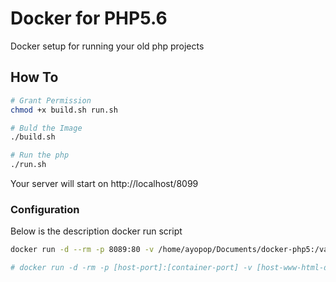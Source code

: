 # Docker for PHP5.6
Docker setup for running your old php projects

## How To
```sh
# Grant Permission
chmod +x build.sh run.sh

# Buld the Image
./build.sh

# Run the php
./run.sh
```

Your server will start on http://localhost/8099

### Configuration
Below is the description docker run script
```sh
docker run -d --rm -p 8089:80 -v /home/ayopop/Documents/docker-php5:/var/www/html ax/php56:latest

# docker run -d -rm -p [host-port]:[container-port] -v [host-www-html-dir]:[mount-in-container] [image-name]:[version]
```